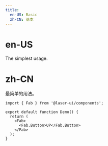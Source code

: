 ```yaml
---
title:
  en-US: Basic
  zh-CN: 基本
---
```


# en-US

The simplest usage.

# zh-CN

最简单的用法。

```tsx
import { Fab } from '@laser-ui/components';

export default function Demo() {
  return (
    <Fab>
      <Fab.Button>UP</Fab.Button>
    </Fab>
  );
}
```
